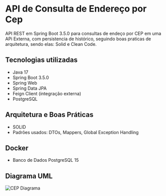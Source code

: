 # API de Consulta de Endereço por Cep

API REST em Spring Boot 3.5.0 para consultas de endeço por CEP em uma APi Externa, com persistencia de histórico, seguindo boas praticas de arquitetura, sendo elas: Solid e Clean Code.

## Tecnologias utilizadas

-  Java 17
-   Spring Boot 3.5.0
-   Spring Web
-   Spring Data JPA
-   Feign Client (integração externa)
-   PostgreSQL

## Arquitetura e Boas Práticas

* SOLID
* Padrões usados: DTOs, Mappers, Global Exception Handling

## Docker

* Banco de Dados PostgreSQL 15

## Diagrama UML

 <img src="https://drive.google.com/file/d/1R_Oyjw5DKy3sOmz7Q6m7_0Ixnw3glzSg/view?usp=drive_link" alt="CEP Diagrama" />
